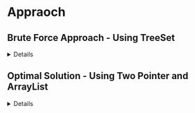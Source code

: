 # Appraoch

## Brute Force Approach - Using TreeSet
<details>

1. **Initialize a `TreeSet<Integer>`** to store the union of both arrays.
2. **Insert all elements** from `arr1` and `arr2` into the `TreeSet`.
3. `TreeSet` automatically:

   * Removes duplicates
   * Keeps the elements sorted
4. **Create a result array** (`int[]`) of size `set.size()`.
5. **Copy elements** from the `TreeSet` into the result array using an iterator or enhanced `for` loop.

---

###  **Time Complexity (TC):**

Let:

* `n = arr1.length`
* `m = arr2.length`

```java
O((n + m) × log(n + m))
```

---

### **Space Complexity (SC):**

```java
O(n + m)
```
</details>

## Optimal Solution - Using Two Pointer and ArrayList

<details>

1. Use two pointers `i` and `j` to iterate through `arr1` and `arr2` simultaneously.
2. At each step, compare `arr1[i]` and `arr2[j]`:

   * Add the smaller element to the result (if it’s not a duplicate).
   * Move the corresponding pointer.
   * If both are equal, add one of them and move both pointers.
3. After the main loop, handle any remaining elements in either array.
4. Store the union in an `ArrayList<Integer>` and return it.

> This assumes both input arrays are **sorted**.

---

### **Time Complexity (TC):**

```java
O(n1 + n2)
```


### **Space Complexity (SC):**

```java
O(n1 + n2)
```
</details>